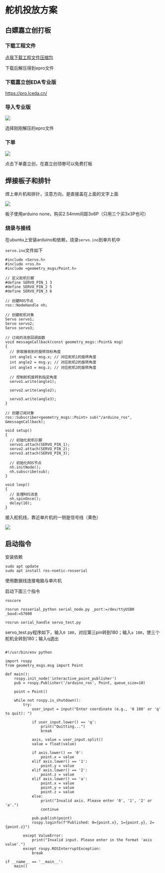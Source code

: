 # 舵机投放方案

## 白嫖嘉立创打板

### 下载工程文件

[点我下载工程文件压缩包](https://wwcm.lanzoue.com/iDQwr2lx5zbi)

下载后解压得到epro文件

### 下载嘉立创EDA专业版

https://pro.lceda.cn/

### 导入专业版

![](assets/2.png)

选择刚刚解压的epro文件

### 下单

![](assets/3.png)

点击下单嘉立创，在嘉立创领劵可以免费打板

## 焊接板子和排针

焊上单片机和排针，注意方向，是直接盖在上面的文字上面

![](assets/4.png)

板子使用arduino none，购买2.54mm间距3x6P（只用三个买3x3P也可）

### 烧录与接线

在ubuntu上安装arduino和依赖，烧录`servo.ino`到单片机中

`servo.ino`文件如下

```
#include <Servo.h>
#include <ros.h>
#include <geometry_msgs/Point.h>

// 定义舵机引脚
#define SERVO_PIN_1 3
#define SERVO_PIN_2 5
#define SERVO_PIN_3 6

// 创建ROS节点
ros::NodeHandle nh;

// 创建舵机对象
Servo servo1;
Servo servo2;
Servo servo3;

// 订阅的消息回调函数
void messageCallback(const geometry_msgs::Point& msg)
{
  // 获取接收到的旋转目标角度
  int angle1 = msg.x; // 对应舵机1的旋转角度
  int angle2 = msg.y; // 对应舵机2的旋转角度
  int angle3 = msg.z; // 对应舵机3的旋转角度

  // 控制舵机旋转到指定角度
  servo1.write(angle1);

  servo2.write(angle2);

  servo3.write(angle3);
}

// 创建订阅对象
ros::Subscriber<geometry_msgs::Point> sub("/arduino_ros", &messageCallback);

void setup()
{
  // 初始化舵机引脚
  servo1.attach(SERVO_PIN_1);
  servo2.attach(SERVO_PIN_2);
  servo3.attach(SERVO_PIN_3);

  // 初始化ROS节点
  nh.initNode();
  nh.subscribe(sub);
}

void loop()
{
  // 处理ROS消息
  nh.spinOnce();
  delay(10);
}
```

接入舵机线，靠近单片机的一侧是信号线（黄色）

![](assets/5.png)

## 启动指令

安装依赖

```
sudo apt update
sudo apt install ros-noetic-rosserial
```

使用数据线连接电脑与单片机

启动下面三个指令

```
roscore
```

```
rosrun rosserial_python serial_node.py _port:=/dev/ttyUSB0 _baud:=57600
```

```
rosrun serial_handle servo_test.py
```

servo_test.py程序如下，输入`0 180`，对应第三pin转到180；输入`a 180`，使三个舵机全转到180；输入q退出

```
      
#!/usr/bin/env python

import rospy
from geometry_msgs.msg import Point

def main():
    rospy.init_node('interactive_point_publisher')
    pub = rospy.Publisher('/arduino_ros', Point, queue_size=10)

    point = Point()
    
    while not rospy.is_shutdown():
        try:
            user_input = input("Enter coordinate (e.g., '0 180' or 'q' to quit): ")
            
            if user_input.lower() == 'q':
                print("Quitting...")
                break
            
            axis, value = user_input.split()
            value = float(value)
            
            if axis.lower() == '0':
                point.x = value
            elif axis.lower() == '1':
                point.y = value
            elif axis.lower() == '2':
                point.z = value
            elif axis.lower() == 'a':
                point.x = value
                point.y = value
                point.z = value
            else:
                print("Invalid axis. Please enter '0', '1', '2' or 'a'.")
                continue
            
            pub.publish(point)
            rospy.loginfo(f"Published: 0={point.x}, 1={point.y}, 2={point.z}")
        
        except ValueError:
            print("Invalid input. Please enter in the format 'axis value'.")
        except rospy.ROSInterruptException:
            break

if __name__ == '__main__':
    main()
```

